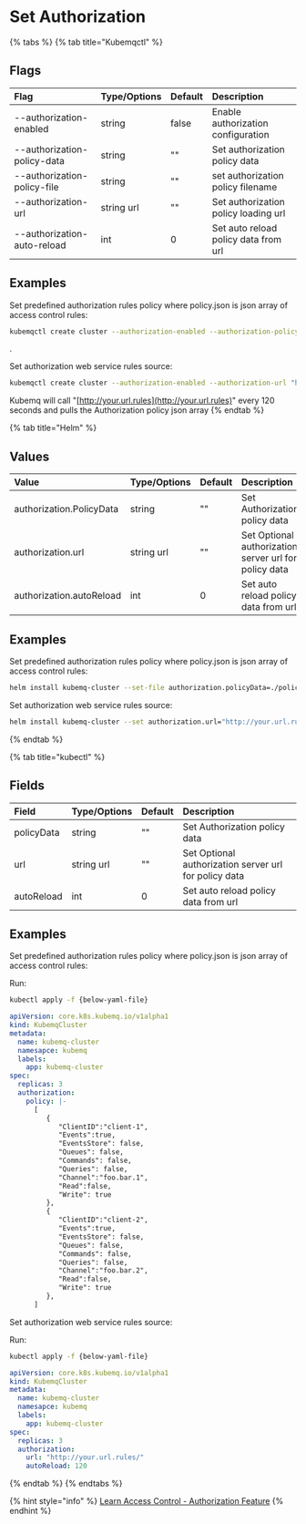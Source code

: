 # Set Authorization

{% tabs %}
{% tab title="Kubemqctl" %}
## Flags

| Flag | Type/Options | Default | Description |
| :--- | :--- | :--- | :--- |
| --authorization-enabled | string | false | Enable authorization configuration |
| --authorization-policy-data | string | "" | Set authorization policy data |
| --authorization-policy-file | string | "" | set authorization policy filename |
| --authorization-url | string url | "" | Set authorization policy loading url |
| --authorization-auto-reload | int | 0 | Set auto reload policy data from url |

## Examples

Set predefined authorization rules policy where policy.json is json array of access control rules:

```bash
kubemqctl create cluster --authorization-enabled --authorization-policy-file ./policy.json
```

.

Set authorization web service rules source:

```bash
kubemqctl create cluster --authorization-enabled --authorization-url "http://your.url.rules/" --authorization-auto-reload 120
```

Kubemq will call "[http://your.url.rules](http://your.url.rules)" every 120 seconds and pulls the Authorization policy json array
{% endtab %}

{% tab title="Helm" %}
## Values

| Value | Type/Options | Default | Description |
| :--- | :--- | :--- | :--- |
| authorization.PolicyData | string | "" | Set Authorization policy data |
| authorization.url | string url | "" | Set Optional authorization server url for policy data |
| authorization.autoReload | int | 0 | Set auto reload policy data from url |

## Examples

Set predefined authorization rules policy where policy.json is json array of access control rules:

```bash
helm install kubemq-cluster --set-file authorization.policyData=./policy.json kubemq-charts/kubemq
```

Set authorization web service rules source:

```bash
helm install kubemq-cluster --set authorization.url="http://your.url.rules/",authorization.autoReload=120 kubemq-charts/kubemq
```
{% endtab %}

{% tab title="kubectl" %}
## Fields

| Field | Type/Options | Default | Description |
| :--- | :--- | :--- | :--- |
| policyData | string | "" | Set Authorization policy data |
| url | string url | "" | Set Optional authorization server url for policy data |
| autoReload | int | 0 | Set auto reload policy data from url |

## Examples

Set predefined authorization rules policy where policy.json is json array of access control rules:

Run:

```bash
kubectl apply -f {below-yaml-file}
```

```yaml
apiVersion: core.k8s.kubemq.io/v1alpha1
kind: KubemqCluster
metadata:
  name: kubemq-cluster
  namesapce: kubemq
  labels:
    app: kubemq-cluster
spec:
  replicas: 3
  authorization:
    policy: |-
      [
         {
            "ClientID":"client-1",
            "Events":true,
            "EventsStore": false,
            "Queues": false,
            "Commands": false,
            "Queries": false,
            "Channel":"foo.bar.1",
            "Read":false,
            "Write": true
         },
         {
            "ClientID":"client-2",
            "Events":true,
            "EventsStore": false,
            "Queues": false,
            "Commands": false,
            "Queries": false,
            "Channel":"foo.bar.2",
            "Read":false,
            "Write": true
         },
      ]
```

Set authorization web service rules source:

Run:

```bash
kubectl apply -f {below-yaml-file}
```

```yaml
apiVersion: core.k8s.kubemq.io/v1alpha1
kind: KubemqCluster
metadata:
  name: kubemq-cluster
  namesapce: kubemq
  labels:
    app: kubemq-cluster
spec:
  replicas: 3
  authorization:
    url: "http://your.url.rules/"
    autoReload: 120
```
{% endtab %}
{% endtabs %}

{% hint style="info" %}
[Learn Access Control - Authorization Feature](../../learn/access-control/authorization.md)
{% endhint %}

